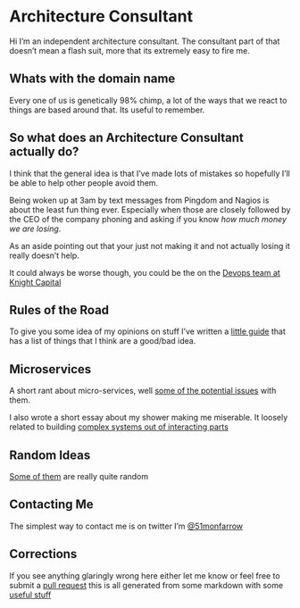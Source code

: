 # Architecture Consultant
Hi I’m an independent architecture consultant. The consultant part of that doesn’t mean a flash suit, more that its extremely easy to fire me.

## Whats with the domain name
Every one of us is genetically 98% chimp, a lot of the ways that we react to things are based around that. Its useful to remember.

## So what does an Architecture Consultant actually do?
I think that the general idea is that I’ve made lots of mistakes so hopefully I’ll be able to help other people avoid them.

Being woken up at 3am by text messages from Pingdom and Nagios is about the least fun thing ever. Especially when those are closely followed by the CEO of the company phoning and asking if you know *how much money we are losing*.

As an aside pointing out that your just not making it and not actually losing it really doesn’t help.

It could always be worse though, you could be the on the [Devops team at Knight Capital](http://dougseven.com/2014/04/17/knightmare-a-devops-cautionary-tale/)

## Rules of the Road
To give you some idea of my opinions on stuff I’ve written a [little guide](/rulesoftheroad.html) that has a list of things that I think are a good/bad idea.

## Microservices
A short rant about micro-services, well [some of the potential issues](/microservices.html) with them.

I also wrote a short essay about my shower making me miserable. It loosely related to building [complex systems out of interacting parts](systems.md)

## Random Ideas
[Some of them](ideas.md) are really quite random

## Contacting Me
The simplest way to contact me is on twitter I’m [@51monfarrow](https://twitter.com/51monfarrow)

## Corrections
If you see anything glaringly wrong here either let me know or feel free to submit a [pull request](https://github.com/s1monfarrow/mostlymonkey) this is all generated from some markdown with some [useful stuff](https://github.com/mixu/markdown-styles-lambda) 
